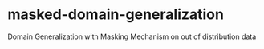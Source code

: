 # masked-domain-generalization
Domain Generalization with Masking Mechanism on out of distribution data
